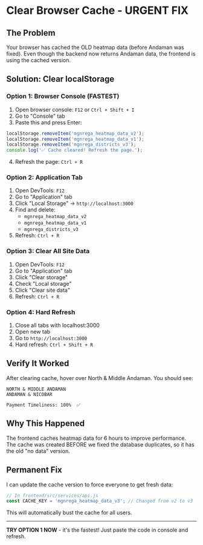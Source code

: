 # Clear Browser Cache - URGENT FIX

## The Problem

Your browser has cached the OLD heatmap data (before Andaman was fixed). Even though the backend now returns Andaman data, the frontend is using the cached version.

## Solution: Clear localStorage

### Option 1: Browser Console (FASTEST)

1. Open browser console: `F12` or `Ctrl + Shift + I`
2. Go to "Console" tab
3. Paste this and press Enter:

```javascript
localStorage.removeItem('mgnrega_heatmap_data_v2');
localStorage.removeItem('mgnrega_heatmap_data_v1');
localStorage.removeItem('mgnrega_districts_v3');
console.log('✅ Cache cleared! Refresh the page.');
```

4. Refresh the page: `Ctrl + R`

### Option 2: Application Tab

1. Open DevTools: `F12`
2. Go to "Application" tab
3. Click "Local Storage" → `http://localhost:3000`
4. Find and delete:
   - `mgnrega_heatmap_data_v2`
   - `mgnrega_heatmap_data_v1`
   - `mgnrega_districts_v3`
5. Refresh: `Ctrl + R`

### Option 3: Clear All Site Data

1. Open DevTools: `F12`
2. Go to "Application" tab
3. Click "Clear storage"
4. Check "Local storage"
5. Click "Clear site data"
6. Refresh: `Ctrl + R`

### Option 4: Hard Refresh

1. Close all tabs with localhost:3000
2. Open new tab
3. Go to `http://localhost:3000`
4. Hard refresh: `Ctrl + Shift + R`

## Verify It Worked

After clearing cache, hover over North & Middle Andaman. You should see:

```
NORTH & MIDDLE ANDAMAN
ANDAMAN & NICOBAR

Payment Timeliness: 100%  ✅
```

## Why This Happened

The frontend caches heatmap data for 6 hours to improve performance. The cache was created BEFORE we fixed the database duplicates, so it has the old "no data" version.

## Permanent Fix

I can update the cache version to force everyone to get fresh data:

```javascript
// In frontend/src/services/api.js
const CACHE_KEY = 'mgnrega_heatmap_data_v3'; // Changed from v2 to v3
```

This will automatically bust the cache for all users.

---

**TRY OPTION 1 NOW** - it's the fastest! Just paste the code in console and refresh.
